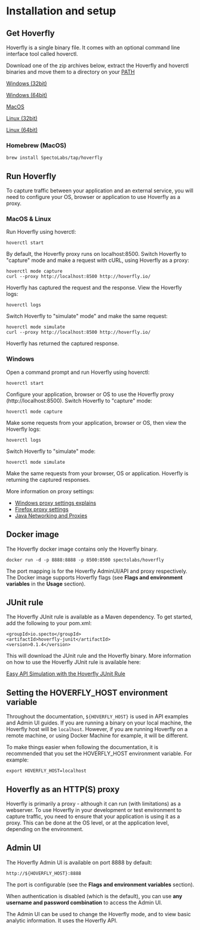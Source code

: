 # Installation and setup

## Get Hoverfly
Hoverfly is a single binary file. It comes with an optional command line interface tool called hoverctl.

Download one of the zip archives below, extract the Hoverfly and hoverctl binaries and move them to a directory on your [PATH](https://www.java.com/en/download/help/path.xml)


[Windows (32bit)](https://s3-eu-west-1.amazonaws.com/hoverfly-zips/hoverfly_bundle_windows_386.zip)

[Windows (64bit)](https://s3-eu-west-1.amazonaws.com/hoverfly-zips/hoverfly_bundle_windows_amd64.zip)

[MacOS](https://s3-eu-west-1.amazonaws.com/hoverfly-zips/hoverfly_bundle_OSX_amd64.zip)

[Linux (32bit)](https://s3-eu-west-1.amazonaws.com/hoverfly-zips/hoverfly_bundle_linux_386.zip)

[Linux (64bit)](https://s3-eu-west-1.amazonaws.com/hoverfly-zips/hoverfly_bundle_linux_amd64.zip)


### Homebrew (MacOS)

```
brew install SpectoLabs/tap/hoverfly
```


## Run Hoverfly

To capture traffic between your application and an external service, you will need to configure your OS, browser or application to use Hoverfly as a proxy.

### MacOS & Linux

Run Hoverfly using hoverctl:
```
hoverctl start
```

By default, the Hoverfly proxy runs on localhost:8500. Switch Hoverfly to "capture" mode and make a request with cURL, using Hoverfly as a proxy:
```
hoverctl mode capture
curl --proxy http://localhost:8500 http://hoverfly.io/
```

Hoverfly has captured the request and the response. View the Hoverfly logs:

```
hoverctl logs
```

Switch Hoverfly to "simulate" mode" and make the same request:
```
hoverctl mode simulate
curl --proxy http://localhost:8500 http://hoverfly.io/
```
Hoverfly has returned the captured response.

### Windows

Open a command prompt and run Hoverfly using hoverctl:
```
hoverctl start
```

Configure your application, browser or OS to use the Hoverfly proxy (http://localhost:8500). Switch Hoverfly to "capture" mode:

```
hoverctl mode capture
```

Make some requests from your application, browser or OS, then view the Hoverfly logs:

```
hoverctl logs
```

Switch Hoverfly to "simulate" mode:

```
hoverctl mode simulate
```

Make the same requests from your browser, OS or application. Hoverfly is returning the captured responses.

More information on proxy settings:

* [Windows proxy settings explains](http://blog.raido.be/?p=426)
* [Firefox proxy settings](https://support.mozilla.org/en-US/kb/advanced-panel-settings-in-firefox#w_connection)
* [Java Networking and Proxies](https://docs.oracle.com/javase/6/docs/technotes/guides/net/proxies.html)

## Docker image

The Hoverfly docker image contains only the Hoverfly binary.

    docker run -d -p 8888:8888 -p 8500:8500 spectolabs/hoverfly

The port mapping is for the Hoverfly AdminUI/API and proxy respectively. The Docker image supports Hoverfly flags (see **Flags and environment variables** in the **Usage** section).

## JUnit rule

The Hoverfly JUnit rule is available as a Maven dependency. To get started, add the following to your pom.xml:

    <groupId>io.specto</groupId>
    <artifactId>hoverfly-junit</artifactId>
    <version>0.1.4</version>

This will download the JUnit rule and the Hoverfly binary. More information on how to use the Hoverfly JUnit rule is available here:

[Easy API Simulation with the Hoverfly JUnit Rule](https://specto.io/blog/hoverfly-junit-api-simulation.html)         


## Setting the HOVERFLY_HOST environment variable

Throughout the documentation, `${HOVERFLY_HOST}` is used in API examples and Admin UI guides. If you are running a binary on your local machine, the Hoverfly host will be `localhost`. However, if you are running Hoverfly on a remote machine, or using Docker Machine for example, it will be different.

To make things easier when following the documentation, it is recommended that you set the HOVERFLY_HOST environment variable. For example:

    export HOVERFLY_HOST=localhost

## Hoverfly as an HTTP(S) proxy

Hoverfly is primarily a proxy - although it can run (with limitations) as a webserver. To use Hoverfly in your development or test environment to capture traffic, you need to ensure that your application is using it as a proxy. This can be done at the OS level, or at the application level, depending on the environment.


## Admin UI

The Hoverfly Admin UI is available on port 8888 by default:

    http://${HOVERFLY_HOST}:8888

The port is configurable (see the **Flags and environment variables** section).

When authentication is disabled (which is the default), you can use **any username and password combination** to access the Admin UI.

The Admin UI can be used to change the Hoverfly mode, and to view basic analytic information. It uses the Hoverfly API.
